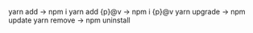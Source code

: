 yarn add            ->      npm i
yarn add {p}@v      ->      npm i {p}@v
yarn upgrade        ->      npm update
yarn remove         ->      npm uninstall
